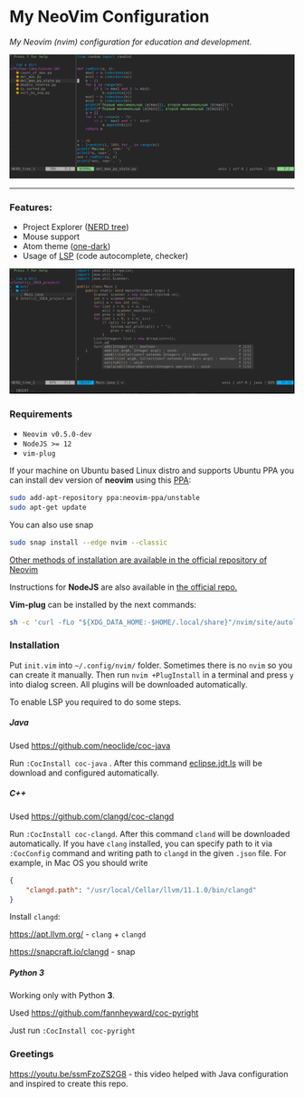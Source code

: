 # My NeoVim Configuration

*My Neovim (nvim) configuration for education and development.* 



![image-20210602141837993](screens/screen-1.png)

------

### Features:

- Project Explorer ([NERD tree](https://github.com/preservim/nerdtree))
- Mouse support
- Atom theme ([one-dark](https://github.com/joshdick/onedark.vim))
- Usage of [LSP](https://langserver.org/) (code autocomplete, checker)

![screen-2](screens/screen-2.png)



### Requirements

- `Neovim v0.5.0-dev`
- `NodeJS >= 12`
- `vim-plug`

If your machine on Ubuntu based Linux distro and supports Ubuntu PPA you can install dev version of **neovim** using this [PPA](https://launchpad.net/~neovim-ppa/+archive/ubuntu/unstable):

```bash
sudo add-apt-repository ppa:neovim-ppa/unstable
sudo apt-get update
```

You can also use snap

```bash
sudo snap install --edge nvim --classic
```

[Other methods of installation are available in the official repository of Neovim](https://github.com/neovim/neovim/wiki/Installing-Neovim)

Instructions for **NodeJS** are also available in [the official repo.](https://github.com/nodesource/distributions/blob/master/README.md)

**Vim-plug** can be installed by the next commands:

```bash
sh -c 'curl -fLo "${XDG_DATA_HOME:-$HOME/.local/share}"/nvim/site/autoload/plug.vim --create-dirs https://raw.githubusercontent.com/junegunn/vim-plug/master/plug.vim'
```



### Installation

Put `init.vim` into `~/.config/nvim/` folder. Sometimes there is no `nvim` so you can create it manually. Then run `nvim +PlugInstall` in a terminal and press `y` into dialog screen. All plugins will be downloaded automatically.

To enable LSP you required to do some steps.

##### Java

Used https://github.com/neoclide/coc-java

Run `:CocInstall coc-java` . After this command [eclipse.jdt.ls](https://github.com/eclipse/eclipse.jdt.ls)  will be download and configured automatically.

##### C++

Used https://github.com/clangd/coc-clangd

Run `:CocInstall coc-clangd`. After this command `cland` will be downloaded automatically. If you have `clang` installed, you can specify path to it via `:CocConfig`  command and writing path to `clangd` in the given `.json` file. For example, in Mac OS you should write

```json
{
    "clangd.path": "/usr/local/Cellar/llvm/11.1.0/bin/clangd"
}
```

Install `clangd`:

https://apt.llvm.org/  - `clang` + `clangd`

https://snapcraft.io/clangd - snap

##### Python 3

Working only with Python **3**.

Used https://github.com/fannheyward/coc-pyright

Just run `:CocInstall coc-pyright`



### Greetings

https://youtu.be/ssmFzoZS2G8 - this video helped with Java configuration and inspired to create this repo.
